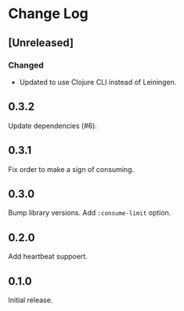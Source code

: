 # Change Log

## [Unreleased]
### Changed
* Updated to use Clojure CLI instead of Leiningen.

## 0.3.2
Update dependencies (#6).

## 0.3.1
Fix order to make a sign of consuming.

## 0.3.0
Bump library versions.
Add `:consume-limit` option.

## 0.2.0
Add heartbeat suppoert.

## 0.1.0
Initial release.
